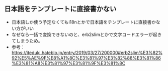 ## 日本語をテンプレートに直接書かない
- 日本語しか使う予定なくてもi18nとかで日本語をテンプレートに直接書かない方がいい
- なぜなら一括で変換できないのと、erb2slimとかで文字コードエラーが起きてしまうため。
- 参考：https://iteduki.hateblo.jp/entry/2019/03/27/200000#erb2slim%E3%82%92%E5%AE%9F%E8%A1%8C%E3%81%97%E3%82%88%E3%81%86%E3%81%A8%E3%81%97%E3%81%9F%E3%81%8C
